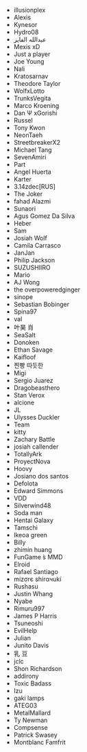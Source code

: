 - illusionplex
- Alexis
- Kynesor
- Hydro08
- عبدالله الفايز
- Mexis xD
- Just a player
- Joe Young
- Nali
- Kratosarnav
- Theodore Taylor
- WolfxLotto
- TrunksVegita
- Marco Kroening
- Dan Ψ xGorishi
- Russel
- Tony Kwon
- NeonTaeh
- StreetbreakerX2
- Michael Tang
- SevenAmiri
- Part 
- Angel Huerta
- Karter
- 3.14zdec[RUS]
- The Joker
- fahad Alazmi
- Sunaori 
- Agus Gomez Da Silva
- Heber 
- Sam 
- Josiah Wolf
- Camila Carrasco
- JanJan 
- Philip Jackson
- SUZUSHIIRO
- Mario
- AJ Wong
- the overpoweredginger
- sinope
- Sebastian Bobinger
- Spina97
- val
- 叶昊 肖
- SeaSalt
- Donoken 
- Ethan Savage
- Kaifloof
- 찐빵 따듯한
- Migi 
- Sergio Juarez
- Dragobeasthero 
- Stan Verox
- alcione 
- JL 
- Ulysses Duckler
- Team
- kitty 
- Zachary Battle
- josiah callender
- TotallyArk
- ProyectNova
- Hoovy
- Josiano dos santos
- Defolota 
- Edward Simmons
- VDD
- Silverwind48
- Soda man
- Hentai Galaxy
- Tamschi 
- lkeoa green
- Billy 
- zhimin huang
- FunGame ́s MMD
- Elroid 
- Rafael Santiago
- mízσrє ѕhírαчukí
- Rushasu
- Justin Whang
- Nyabe
- Rimuru997
- James P Harris
- Tsuneoshi 
- EvilHelp 
- Julian
- Junito Davis
- 乳 豆
- jclc 
- Shon Richardson
- addirony
- Toxic Badass
- Izu
- gaki lamps
- ATEG03
- MetalMallard
- Ty Newman
- Compsense
- Patrick Swasey
- Montblanc Famfrit
